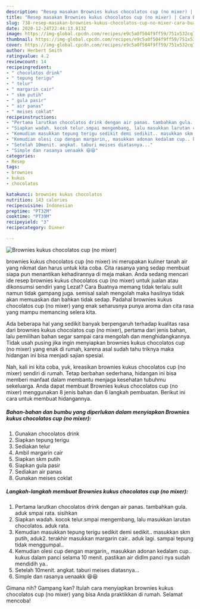 ```yaml
---
description: "Resep masakan Brownies kukus chocolatos cup (no mixer) | Cara Buat Brownies kukus chocolatos cup (no mixer) Yang Lezat"
title: "Resep masakan Brownies kukus chocolatos cup (no mixer) | Cara Buat Brownies kukus chocolatos cup (no mixer) Yang Lezat"
slug: 738-resep-masakan-brownies-kukus-chocolatos-cup-no-mixer-cara-buat-brownies-kukus-chocolatos-cup-no-mixer-yang-lezat
date: 2020-12-24T22:44:13.813Z
image: https://img-global.cpcdn.com/recipes/e9c5a0f504f9ff59/751x532cq70/brownies-kukus-chocolatos-cup-no-mixer-foto-resep-utama.jpg
thumbnail: https://img-global.cpcdn.com/recipes/e9c5a0f504f9ff59/751x532cq70/brownies-kukus-chocolatos-cup-no-mixer-foto-resep-utama.jpg
cover: https://img-global.cpcdn.com/recipes/e9c5a0f504f9ff59/751x532cq70/brownies-kukus-chocolatos-cup-no-mixer-foto-resep-utama.jpg
author: Herbert Smith
ratingvalue: 4.2
reviewcount: 14
recipeingredient:
- " chocolatos drink"
- " tepung terigu"
- " telur"
- " margarin cair"
- " skm putih"
- " gula pasir"
- " air panas"
- " meises coklat"
recipeinstructions:
- "Pertama larutkan chocolatos drink dengan air panas. tambahkan gula. aduk smpai rata. sisihkan"
- "Siapkan wadah. kocok telur.smpai mengembang, lalu masukkan larutan chocolatos. aduk rata."
- "Kemudian masukkan tepung terigu sedikit demi sedikit.. masukkan skm putih, aduk2. terakhir masukkan margarin cair.. aduk lagi. sampai tepung tidak menggumpal.."
- "Kemudian olesi cup dengan margarin,, masukkan adonan kedalam cup.. kukus dalam panci selama 10 menit. pastikan air didlm panci nya sudah mendidih ya.."
- "Setelah 10menit. angkat. taburi meises diatasnya..."
- "Simple dan rasanya uenaakk 😆😆"
categories:
- Resep
tags:
- brownies
- kukus
- chocolatos

katakunci: brownies kukus chocolatos 
nutrition: 143 calories
recipecuisine: Indonesian
preptime: "PT32M"
cooktime: "PT39M"
recipeyield: "3"
recipecategory: Dinner

---
```



![Brownies kukus chocolatos cup (no mixer)](https://img-global.cpcdn.com/recipes/e9c5a0f504f9ff59/751x532cq70/brownies-kukus-chocolatos-cup-no-mixer-foto-resep-utama.jpg)


brownies kukus chocolatos cup (no mixer) ini merupakan kuliner tanah air yang nikmat dan harus untuk kita coba. Cita rasanya yang sedap membuat siapa pun menantikan kehadirannya di meja makan.
Anda sedang mencari ide resep brownies kukus chocolatos cup (no mixer) untuk jualan atau dikonsumsi sendiri yang Lezat? Cara Buatnya memang tidak terlalu sulit namun tidak gampang juga. semisal salah mengolah maka hasilnya tidak akan memuaskan dan bahkan tidak sedap. Padahal brownies kukus chocolatos cup (no mixer) yang enak seharusnya punya aroma dan cita rasa yang mampu memancing selera kita.



Ada beberapa hal yang sedikit banyak berpengaruh terhadap kualitas rasa dari brownies kukus chocolatos cup (no mixer), pertama dari jenis bahan, lalu pemilihan bahan segar sampai cara mengolah dan menghidangkannya. Tidak usah pusing jika ingin menyiapkan brownies kukus chocolatos cup (no mixer) yang enak di rumah, karena asal sudah tahu triknya maka hidangan ini bisa menjadi sajian spesial.


Nah, kali ini kita coba, yuk, kreasikan brownies kukus chocolatos cup (no mixer) sendiri di rumah. Tetap berbahan sederhana, hidangan ini bisa memberi manfaat dalam membantu menjaga kesehatan tubuhmu sekeluarga. Anda dapat membuat Brownies kukus chocolatos cup (no mixer) menggunakan 8 jenis bahan dan 6 langkah pembuatan. Berikut ini cara untuk membuat hidangannya.

<!--inarticleads1-->

##### Bahan-bahan dan bumbu yang diperlukan dalam menyiapkan Brownies kukus chocolatos cup (no mixer):

1. Gunakan  chocolatos drink
1. Siapkan  tepung terigu
1. Sediakan  telur
1. Ambil  margarin cair
1. Siapkan  skm putih
1. Siapkan  gula pasir
1. Sediakan  air panas
1. Gunakan  meises coklat




<!--inarticleads2-->

##### Langkah-langkah membuat Brownies kukus chocolatos cup (no mixer):

1. Pertama larutkan chocolatos drink dengan air panas. tambahkan gula. aduk smpai rata. sisihkan
1. Siapkan wadah. kocok telur.smpai mengembang, lalu masukkan larutan chocolatos. aduk rata.
1. Kemudian masukkan tepung terigu sedikit demi sedikit.. masukkan skm putih, aduk2. terakhir masukkan margarin cair.. aduk lagi. sampai tepung tidak menggumpal..
1. Kemudian olesi cup dengan margarin,, masukkan adonan kedalam cup.. kukus dalam panci selama 10 menit. pastikan air didlm panci nya sudah mendidih ya..
1. Setelah 10menit. angkat. taburi meises diatasnya...
1. Simple dan rasanya uenaakk 😆😆




Gimana nih? Gampang kan? Itulah cara menyiapkan brownies kukus chocolatos cup (no mixer) yang bisa Anda praktikkan di rumah. Selamat mencoba!
